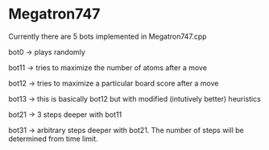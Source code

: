 # Megatron747

Currently there are 5 bots implemented in Megatron747.cpp

bot0 -> plays randomly

bot11 -> tries to maximize the number of atoms after a move

bot12 -> tries to maximize a particular board score after a move

bot13 -> this is basically bot12 but with modified (intutively better) heuristics


bot21 -> 3 steps deeper with bot11

bot31 -> arbitrary steps deeper with bot21. The number of steps will be determined from time limit.
